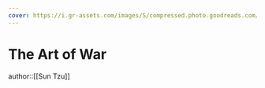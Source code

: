```yaml
---
cover: https://i.gr-assets.com/images/S/compressed.photo.goodreads.com/books/1681601485l/28092988._SY475_.jpg
---
```

# The Art of War

author::[[Sun Tzu]]